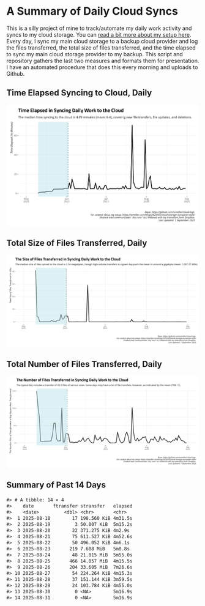 # A Summary of Daily Cloud Syncs

This is a silly project of mine to track/automate my daily work activity
and syncs to my cloud storage. You can [read a bit more about my setup
here](https://svmiller.com/blog/2025/05/cloud-storage-european-style/).
Every day, I sync my main cloud storage to a backup cloud provider and
log the files transferred, the total size of files transferred, and the
time elapsed to sync my main cloud storage provider to my backup. This
script and repository gathers the last two measures and formats them for
presentation. I have an automated procedure that does this every morning
and uploads to Github.

## Time Elapsed Syncing to Cloud, Daily

![](time-elapsed.png)

## Total Size of Files Transferred, Daily

![](size-transferred.png)

## Total Number of Files Transferred, Daily

![](files-transferred.png)

## Summary of Past 14 Days

    #> # A tibble: 14 × 4
    #>    date       ftransfer stransfer   elapsed
    #>    <date>         <dbl> <chr>       <chr>  
    #>  1 2025-08-18        17 198.560 KiB 4m31.5s
    #>  2 2025-08-19         3 50.007 KiB  5m15.2s
    #>  3 2025-08-20        22 371.275 KiB 4m2.9s 
    #>  4 2025-08-21        75 611.527 KiB 4m52.6s
    #>  5 2025-08-22        50 496.052 KiB 4m6.1s 
    #>  6 2025-08-23       219 7.608 MiB   5m0.8s 
    #>  7 2025-08-24        48 21.815 MiB  5m55.0s
    #>  8 2025-08-25       466 14.057 MiB  4m15.5s
    #>  9 2025-08-26       204 33.605 MiB  7m26.6s
    #> 10 2025-08-27        54 224.264 KiB 4m15.3s
    #> 11 2025-08-28        37 151.144 KiB 3m59.5s
    #> 12 2025-08-29        24 103.784 KiB 4m55.0s
    #> 13 2025-08-30         0 <NA>        5m16.9s
    #> 14 2025-08-31         0 <NA>        5m16.9s
